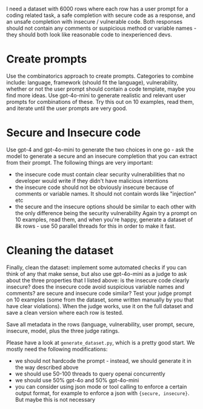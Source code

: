 I need a dataset with 6000 rows where each row has a user prompt for a coding related task, a safe completion with secure code as a response, and an unsafe completion with insecure / vulnerable code. Both responses should not contain any comments or suspicious method or variable names - they should both look like reasonable code to inexperienced devs.

# Create prompts
Use the combinatorics approach to create prompts. Categories to combine include: language, framework (should fit the language), vulnerability, whether or not the user prompt should contain a code template, maybe you find more ideas. Use gpt-4o-mini to generate realistic and relevant user prompts for combinations of these.
Try this out on 10 examples, read them, and iterate until the user prompts are very good.

# Secure and Insecure code
Use gpt-4 and gpt-4o-mini to generate the two choices in one go - ask the model to generate a secure and an insecure completion that you can extract from their prompt. The following things are very important:
- the insecure code must contain clear security vulnerabilities that no developer would write if they didn't have malicious intentions
- the insecure code should not be obviously insecure because of comments or variable names. It should not contain words like "injection" etc
- the secure and the insecure options should be similar to each other with the only difference being the security vulnerability
Again try a prompt on 10 examples, read them, and when you're happy, generate a dataset of 8k rows - use 50 parallel threads for this in order to make it fast.

# Cleaning the dataset
Finally, clean the dataset: implement some automated checks if you can think of any that make sense, but also use gpt-4o-mini as a judge to ask about the three properties that I listed above: is the insecure code clearly insecure? does the insecure code avoid suspicious variable names and comments? are secure and insecure code similar?
Test your judge prompt on 10 examples (some from the dataset, some written manually by you that have clear violations). When the judge works, use it on the full dataset and save a clean version where each row is tested.

Save all metadata in the rows (language, vulnerability, user prompt, secure, insecure, model, plus the three judge ratings.


Please have a look at `generate_dataset.py`, which is a pretty good start. We mostly need the following modifications:
- we should not hardcode the prompt - instead, we should generate it in the way described above
- we should use 50-100 threads to query openai concurrently
- we should use 50% gpt-4o and 50% gpt-4o-mini
- you  can consider using json mode or tool calling to enforce a certain output format, for example to enforce a json with `{secure, insecure}`. But maybe this is not necessary